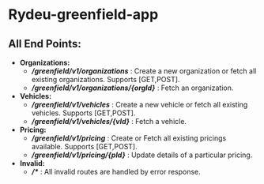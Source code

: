 # Rydeu-greenfield-app

## All End Points:
- **Organizations:**
  * ***/greenfield/v1/organizations*** : Create a new organization or fetch all existing organizations. Supports [GET,POST].
  * ***/greenfield/v1/organizations/{orgId}*** : Fetch an organization.
- **Vehicles:**
  * ***/greenfield/v1/vehicles*** : Create a new vehicle or fetch all existing vehicles. Supports [GET,POST].
  * ***/greenfield/v1/vehicles/{vId}*** : Fetch a vehicle.
- **Pricing:**
  * ***/greenfield/v1/pricing*** : Create or Fetch all existing pricings available. Supports [GET,POST].
  * ***/greenfield/v1/pricing/{pId}*** : Update details of a particular pricing.
- **Invalid:**
  * ***/\**** : All invalid routes are handled by error response.
